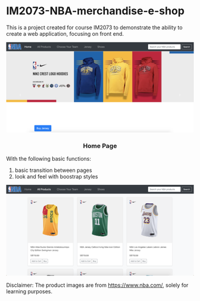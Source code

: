 # IM2073-NBA-merchandise-e-shop

This is a project created for course IM2073 to demonstrate the ability to create a web application, focusing on front end.

<p align="center">
  <img  src="./images/nba-home.png">
</p>

<h3 align="center"> Home Page </h3>


With the following basic functions:
1. basic transition between pages
2. look and feel with boostrap styles


![Home page of the website](./images/nba_products.png)


Disclaimer: The product images are from https://www.nba.com/, solely for learning purposes.
